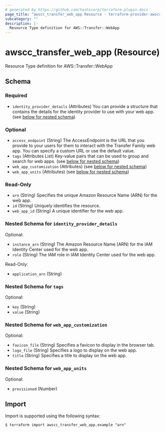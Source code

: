 ```yaml
---
# generated by https://github.com/hashicorp/terraform-plugin-docs
page_title: "awscc_transfer_web_app Resource - terraform-provider-awscc"
subcategory: ""
description: |-
  Resource Type definition for AWS::Transfer::WebApp
---
```


# awscc_transfer_web_app (Resource)

Resource Type definition for AWS::Transfer::WebApp



<!-- schema generated by tfplugindocs -->
## Schema

### Required

- `identity_provider_details` (Attributes) You can provide a structure that contains the details for the identity provider to use with your web app. (see [below for nested schema](#nestedatt--identity_provider_details))

### Optional

- `access_endpoint` (String) The AccessEndpoint is the URL that you provide to your users for them to interact with the Transfer Family web app. You can specify a custom URL or use the default value.
- `tags` (Attributes List) Key-value pairs that can be used to group and search for web apps. (see [below for nested schema](#nestedatt--tags))
- `web_app_customization` (Attributes) (see [below for nested schema](#nestedatt--web_app_customization))
- `web_app_units` (Attributes) (see [below for nested schema](#nestedatt--web_app_units))

### Read-Only

- `arn` (String) Specifies the unique Amazon Resource Name (ARN) for the web app.
- `id` (String) Uniquely identifies the resource.
- `web_app_id` (String) A unique identifier for the web app.

<a id="nestedatt--identity_provider_details"></a>
### Nested Schema for `identity_provider_details`

Optional:

- `instance_arn` (String) The Amazon Resource Name (ARN) for the IAM Identity Center used for the web app.
- `role` (String) The IAM role in IAM Identity Center used for the web app.

Read-Only:

- `application_arn` (String)


<a id="nestedatt--tags"></a>
### Nested Schema for `tags`

Optional:

- `key` (String)
- `value` (String)


<a id="nestedatt--web_app_customization"></a>
### Nested Schema for `web_app_customization`

Optional:

- `favicon_file` (String) Specifies a favicon to display in the browser tab.
- `logo_file` (String) Specifies a logo to display on the web app.
- `title` (String) Specifies a title to display on the web app.


<a id="nestedatt--web_app_units"></a>
### Nested Schema for `web_app_units`

Optional:

- `provisioned` (Number)

## Import

Import is supported using the following syntax:

```shell
$ terraform import awscc_transfer_web_app.example "arn"
```
